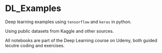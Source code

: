 # DL_Examples
Deep learning examples using `tensorflow` and `keras` in python.

Using public datasets from Kaggle and other sources.

All notebooks are part of the Deep Learning course on Udemy, both guided lecutre coding and exercises.
